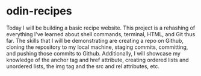 # odin-recipes
Today I will be building a basic recipe website. This project is a rehashing of everything I've learned about shell commands, terminal, HTML, and Git thus far. 
The skills that I will be demonstrating are creating a repo on Github, cloning the repository to my local machine, staging commits, committing, and pushing those commits to Github. Additionally, I will showcase my knowledge of the anchor tag and href attribute, creating ordered lists and unordered lists, the img tag and the src and rel attributes, etc.
